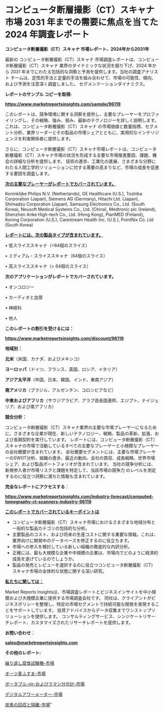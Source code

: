 # コンピュータ断層撮影（CT）スキャナ 市場 2031 年までの需要に焦点を当てた 2024 年調査レポート

<strong>コンピュータ断層撮影（CT）スキャナ 市場レポート、2024年から2031年</strong>

最新の コンピュータ断層撮影（CT）スキャナ 市場調査レポートは、コンピュータ断層撮影（CT）スキャナ 業界のダイナミックな状況を掘り下げ、2024 年から 2031 年までにわたる包括的な洞察と予測を提供します。当社の調査アナリスト チームは、定性的手法と定量的手法を組み合わせて、市場の可能性、傾向、および予測を注意深く調査しました。 セグメンテーションダイナミクス。



<strong>レポートのサンプル コピーを取得:</strong> <a href=https://www.marketreportsinsights.com/sample/96119>

<strong><u>https://www.marketreportsinsights.com/sample/96119</u></strong></a>

このレポートは、競争環境に関する洞察を提供し、主要なプレーヤーをプロファイリングし、その戦略、強み、弱み、最新のテクノロジーを詳しく説明します。 これは、コンピュータ断層撮影（CT）スキャナ の市場価値と数量指標、セグメント分析、業界リーダーとその製品の市場シェアとともに、実用的なインテリジェンスを利害関係者に提供します。

さらに、コンピュータ断層撮影（CT）スキャナ市場レポートは、コンピュータ断層撮影（CT）スキャナ市場の状況を形成する主要な市場推進要因、課題、機会の詳細な分析を提供します。 技術の進歩、工業化の進展、さまざまな分野にわたる人間工学的ソリューションに対する需要の高まりなど、市場の成長を促進する要因を調査します。



<strong><u>次の主要なプレーヤーがレポートでカバーされています。</u></strong>

Koninklijke Philips N.V. (Netherlands), GE Healthcare (U.S.), Toshiba Corporation (Japan), Siemens AG (Germany), Hitachi Ltd. (Japan), Shimadzu Corporation (Japan), Samsung Electronics Co., Ltd. (South Korea), Neusoft Medical Systems Co., Ltd. (China), Medtronic plc (Ireland), Shenzhen Anke High-tech Co., Ltd. (Hong Kong), PlanMED (Finland), Koning Corporation (U.S.), Carestream Health Inc. (U.S.), PointNix Co. Ltd (South Korea)



<strong><u><b>レポートには、次の製品タイプが含まれています。</b></u></strong>

• 低スライススキャナ（<64個のスライス）

• ミディアム・スライススキャナ（64個のスライス）

• 高スライススキャナ（> 64個のスライス）



<strong><b>次のアプリケーションがレポートでカバーされています。</b></strong>

• オンコロジー

• カーディオと血管

• 神経科

• 他人



<strong><b>このレポートの割引を受けるには：</b></strong><a href=https://www.marketreportsinsights.com/discount/96119>

<strong><u>https://www.marketreportsinsights.com/discount/96119</u></strong></a>



<strong>地域別：</strong>



<strong>北米</strong>（米国、カナダ、およびメキシコ）



<strong>ヨーロッパ</strong>（ドイツ、フランス、英国、ロシア、イタリア）



<strong>アジア太平洋</strong>（中国、日本、韓国、インド、東南アジア）



<strong>南アメリカ</strong>（ブラジル、アルゼンチン、コロンビアなど）



<strong>中東およびアフリカ</strong>（サウジアラビア、アラブ首長国連邦、エジプト、ナイジェリア、および南アフリカ）



<strong>競合分析：</strong>

コンピュータ断層撮影（CT）スキャナ業界の主要な市場プレーヤーになるために、さまざまな企業が現在、新しいテクノロジー、戦略、製品の革新、拡張、および長期契約を実行しています。 レポートには、コンピュータ断層撮影（CT）スキャナの市場で活動しているすべての主要なプレーヤーと小規模なプレーヤーの会社概要が含まれています。 会社概要セグメントには、主要な市場プレーヤーのSWOT分析、組織の進歩、最近の動向、会社の買収、成長戦略、世界市場シェア、および製品ポートフォリオが含まれています。 当社の競争分析には、新規参入者が市場リスクと課題を特定して、当該市場の競争力 のレベルを測定するのに役立つ洞察に満ちた情報も含まれています。



<strong>完全なレポートにアクセスする</strong>：

<a href=https://www.marketreportsinsights.com/industry-forecast/computed-tomography-ct-scanners-industry-96119>

<strong><u>https://www.marketreportsinsights.com/industry-forecast/computed-tomography-ct-scanners-industry-96119</u></strong></a>



<strong><u><b>このレポートでカバーされているキーポイントは</b></u></strong>
<ul>
  <li>コンピュータ断層撮影（CT）スキャナ市場におけるさまざまな地域分布と一般的な製品カテゴリの包括的な分析。</li>
  <li>主要製品のコスト、および将来の生産コストに関する重要な情報。これは、業界向けに開発中のデータベースを修正するのに役立ちます。</li>
  <li>市場への参入を検討している新しい組織の徹底的な内訳分析。</li>
  <li>正確には、最も大規模な企業や中規模の企業は、市場内でどのように経済的成長を遂げているのでしょうか。</li>
  <li>製品の発売とレビューを選択するのに役立つコンピュータ断層撮影（CT）スキャナ市場の全体的な状態に関する深い研究。</li>
</ul>


<strong><u><b>私たちに関しては：</b></u></strong>

Market Reports Insightsは、市場調査レポートとビジネスインサイトを中小規模および大規模企業に提供する市場調査会社です。 同社は、クライアントがビジネスポリシーを整理し、特定の市場セグメントで持続可能な開発を実現することをサポートしています。 投資アドバイスからデータ収集までワンストップソリューションを提供します。 コンサルティングサービス、シンジケートリサーチレポート、カスタマイズされたリサーチレポートを提供します。



<strong><b>お問い合わせ</b></strong>：

<a href=mailto:sales@marketreportsinsights.com>

<strong><u>sales@marketreportsinsights.com</u></strong></a>



<strong>その他のレポート:</strong>

<a href=https://www.linkedin.com/pulse/繰り返し腐食試験機-市場-2023-推進要因と成長機会-2030-analytics-achievers-24-analysis-vnbif/>繰り返し腐食試験機-市場</a>

<a href=https://www.linkedin.com/pulse/オーツ麦ふすま-市場-2023-年のダイナミクスとビジネストレンド-2030-pr-news-hub-blf9f/>オーツ麦ふすま-市場</a>

<a href=https://www.linkedin.com/pulse/ポータブル-nir-およびラマン分光計-市場-2023-新興市場-将来の動向と市場需要-8zjnf/>ポータブル-nir-およびラマン分光計-市場</a>

<a href=https://www.linkedin.com/pulse/デジタルアワーメーター-市場-2023-収益と成長ドライバー-2030-dshhf/>デジタルアワーメーター-市場</a>

<a href=https://www.linkedin.com/pulse/炭素の回収と隔離-市場-2023-swot-分析と成長率-2030-data-dive-discoveries-24-analysis-nd6ef/>炭素の回収と隔離-市場</a>"
